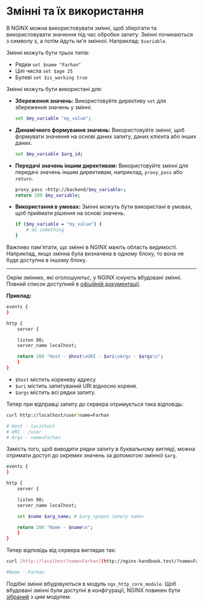 # Змінні та їх використання

В NGINX можна використовувати змінні, щоб зберігати та використовувати значення під час обробки запиту. Змінні починаються з символу `$`, а потім йдуть ім'я змінної. Наприклад: `$variable`.

Змінні можуть бути трьох типів:

- Рядки `set $name "Farhan"`
- Цілі числа `set $age 25`
- Булеві `set $is_working true`

Змінні можуть бути використані для:

- **Збереження значень:** Використовуйте директиву `set` для збереження значень у змінні.
    
    ```bash
    set $my_variable "my_value";
    ```
    
- **Динамічного формування значень:** Використовуйте змінні, щоб формувати значення на основі даних запиту, даних клієнта або інших даних.
    
    ```bash
    set $my_variable $arg_id;
    ```
    
- **Передачі значень іншим директивам:** Використовуйте змінні для передачі значень іншим директивам, наприклад, `proxy_pass` або `return`.
    
    ```bash
    proxy_pass <http://backend/$my_variable>;
    return 200 $my_variable;
    ```
    
- **Використання в умовах:** Змінні можуть бути використані в умовах, щоб приймати рішення на основі значень.
    
    ```bash
    if ($my_variable = "my_value") {
        # do something
    }
    
    ```
    

Важливо пам'ятати, що змінні в NGINX мають область видимості. Наприклад, якщо змінна була визначена в одному блоку, то вона не буде доступна в іншому блоку.

---

Окрім змінних, які оголошуютьс, у NGINX існують вбудовані змінні. Повний список доступний в [офіційній документації](https://nginx.org/en/docs/varindex.html).

**Приклад:**

```bash
events {
}

http {
	server {

    listen 80;
    server_name localhost;

    return 200 "Host - $host\nURI - $uri\nArgs - $args\n";
	}
}
```

- `$host` містить кореневу адресу
- `$uri` містить запитуваний URI відносно кореня.
- `$args` містить всі рядки запиту.

Тепер при відправці запиту до сервера отримується така відповідь:

```bash
curl http://localhost/user?name=Farhan

# Host - localhost
# URI - /user
# Args - name=Farhan
```

Замість того, щоб виводити рядки запиту в буквальному вигляді, можна отримати доступ до окремих значень за допомогою змінної `$arg`.

```bash
events {
}

http {
	server {

    listen 80;
    server_name localhost;

    set $name $arg_name; # $arg_<рядок запиту name>

    return 200 "Name - $name\n";
	}
}
```

Тепер відповідь від сервера виглядає так:

```bash
curl [http://localhost?name=Farhan](http://nginx-handbook.test/?name=Farhan)

#Name - Farhan
```

Подібні змінні вбудовуються в модуль `ngx_http_core_module`. Щоб вбудовані змінні були доступні в конфігурації, NGINX повинен бути [зібраний](../%D0%92%D0%B2%D0%B5%D0%B4%D0%B5%D0%BD%D0%BD%D1%8F%2019a5232e3dd5456f8147fb37001e92dd/%D0%A3%D1%81%D1%82%D0%B0%D0%BD%D0%BE%D0%B2%D0%BA%D0%B0%20%D1%82%D0%B0%20%D0%BD%D0%B0%D0%BB%D0%B0%D1%88%D1%82%D1%83%D0%B2%D0%B0%D0%BD%D0%BD%D1%8F%207e1859516fe9420c9f09c2e9618af347.md) з цим модулем.